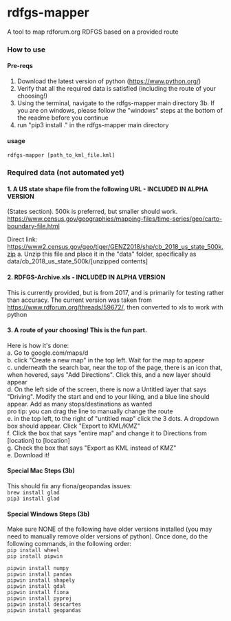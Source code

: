 # rdfgs-mapper
A tool to map rdforum.org RDFGS based on a provided route

### How to use
#### Pre-reqs
1. Download the latest version of python (https://www.python.org/)
2. Verify that all the required data is satisfied (including the route of your choosing!)
3. Using the terminal, navigate to the rdfgs-mapper main directory
3b. If you are on windows, please follow the "windows" steps at the bottom of the readme before you continue
4. run "pip3 install ." in the rdfgs-mapper main directory

#### usage
`rdfgs-mapper [path_to_kml_file.kml]`

### Required data (not automated yet)
#### 1. A US state shape file from the following URL  - INCLUDED IN ALPHA VERSION
(States section). 500k is preferred, but smaller should work. 
https://www.census.gov/geographies/mapping-files/time-series/geo/carto-boundary-file.html

Direct link: https://www2.census.gov/geo/tiger/GENZ2018/shp/cb_2018_us_state_500k.zip
a. Unzip this file and place it in the "data" folder, specifically as data/cb_2018_us_state_500k/[unzipped contents]

#### 2. RDFGS-Archive.xls - INCLUDED IN ALPHA VERSION
This is currently provided, but is from 2017, and is primarily for testing rather than accuracy. The current version was taken from https://www.rdforum.org/threads/59672/, then converted to xls to work with python

#### 3. A route of your choosing! This is the fun part.
Here is how it's done:\
a. Go to google.com/maps/d \
b. click "Create a new map" in the top left. Wait for the map to appear\
c. underneath the search bar, near the top of the page, there is an icon that, when hovered, says "Add Directions". Click this, and a new layer should appear\
d. On the left side of the screen, there is now a Untitled layer that says "Driving". Modify the start and end to your liking, and a blue line should appear. Add as many stops/destinations as wanted\
    pro tip: you can drag the line to manually change the route\
e. in the top left, to the right of "untitled map" click the 3 dots. A dropdown box should appear. Click "Export to KML/KMZ"\
f. Click the box that says "entire map" and change it to Directions from [location] to [location]\
g. Check the box that says "Export as KML instead of KMZ"\
e. Download it!

#### Special Mac Steps (3b)
This should fix any fiona/geopandas issues:\
`brew install glad`\
`pip3 install glad`


#### Special Windows Steps (3b)
Make sure NONE of the following have older versions installed (you may need to manually remove older versions of python). Once done, do the following commands, in the following order:\
`pip install wheel`\
`pip install pipwin`

`pipwin install numpy`\
`pipwin install pandas`\
`pipwin install shapely`\
`pipwin install gdal`\
`pipwin install fiona`\
`pipwin install pyproj`\
`pipwin install descartes`\
`pipwin install geopandas`
